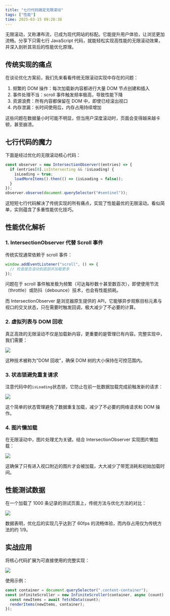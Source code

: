 ```yaml
---
title: "七行代码搞定无限滚动"
tags: ["性能"]
time: 2025-03-15 09:28:38
---
```


无限滚动，又称瀑布流，已成为现代网站的标配。它能提升用户体验，让浏览更加流畅。分享下只需七行 JavaScript 代码，就能轻松实现高性能的无限滚动效果，并深入剖析其背后的性能优化原理。

## 传统实现的痛点

在谈论优化方案前，我们先来看看传统无限滚动实现中存在的问题：

1. 频繁的 DOM 操作：每次加载新内容都进行大量 DOM 节点创建和插入
2. 事件处理不当：scroll 事件触发频率极高，导致性能下降
3. 资源浪费：所有内容都保留在 DOM 中，即使已经滚出视口
4. 内存泄漏：长时间使用后，内存占用持续增加

这些问题在数据量小时可能不明显，但当用户深度滚动时，页面会变得越来越卡顿，甚至崩溃。

## 七行代码的魔力

下面是经过优化的无限滚动核心代码：

```js
const observer = new IntersectionObserver((entries) => {
  if (entries[0].isIntersecting && !isLoading) {
    isLoading = true;
    loadMoreItems().then(() => (isLoading = false));
  }
});
observer.observe(document.querySelector("#sentinel"));
```

这短短七行代码解决了传统实现的所有痛点，实现了性能最优的无限滚动。看似简单，实则蕴含了多重性能优化技巧。

## 性能优化解析

### 1\. IntersectionObserver 代替 Scroll 事件

传统实现通常依赖于 scroll 事件：

```js
window.addEventListener("scroll", () => {
  // 检查是否滚动到底部并加载更多
});
```

问题在于 scroll 事件触发极为频繁（可达每秒数十甚至数百次），即使使用节流（throttle）或防抖（debounce）技术，也会有性能损耗。

而 IntersectionObserver 是浏览器原生提供的 API，它能够异步观察目标元素与视口的交叉状态，只在需要时触发回调，极大减少了不必要的计算。

### 2\. 虚拟列表与 DOM 回收

真正高效的无限滚动不仅是加载新内容，更重要的是管理已有内容。完整实现中，我们需要：

<img src="/images/29.webp" />

这种技术被称为"DOM 回收"，确保 DOM 树的大小保持在可控范围内。

### 3\. 状态锁避免重复请求

注意代码中的`isLoading`状态锁，它防止在前一批数据加载完成前触发新的请求：

<img src="/images/30.webp" />

这个简单的状态管理避免了数据重复加载，减少了不必要的网络请求和 DOM 操作。

### 4\. 图片懒加载

在无限滚动中，图片处理尤为关键。结合 IntersectionObserver 实现图片懒加载：

<img src="/images/31.webp" />

这确保了只有进入视口附近的图片才会被加载，大大减少了带宽消耗和初始加载时间。

## 性能测试数据

在一个加载了 1000 条记录的测试页面上，传统方法与优化方法的对比：

<img src="/images/26.png" />

数据表明，优化后的实现几乎达到了 60fps 的流畅体验，而内存占用仅为传统方法的约 1/9。

## 实战应用

将核心代码扩展为可直接使用的完整实现：

<img src="/images/32.webp" />

使用示例：

```js
const container = document.querySelector(".content-container");
const infiniteScroller = new InfiniteScroller(container, async (count) => {
  const newItems = await fetchData(count);
  renderItems(newItems, container);
});
```
